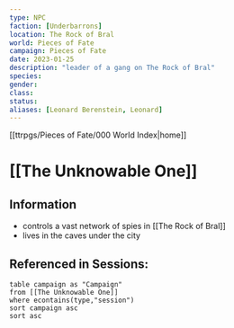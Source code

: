 ```yaml
---
type: NPC
faction: [Underbarrons]
location: The Rock of Bral
world: Pieces of Fate
campaign: Pieces of Fate
date: 2023-01-25
description: "leader of a gang on The Rock of Bral"
species: 
gender: 
class: 
status:
aliases: [Leonard Berenstein, Leonard]
---
```

[[ttrpgs/Pieces of Fate/000 World Index|home]]
# [[The Unknowable One]]

## Information
- controls a vast network of spies in [[The Rock of Bral]]
- lives in the caves under the city

## Referenced in Sessions:

```dataview
table campaign as "Campaign"
from [[The Unknowable One]]
where econtains(type,"session")
sort campaign asc
sort asc
```